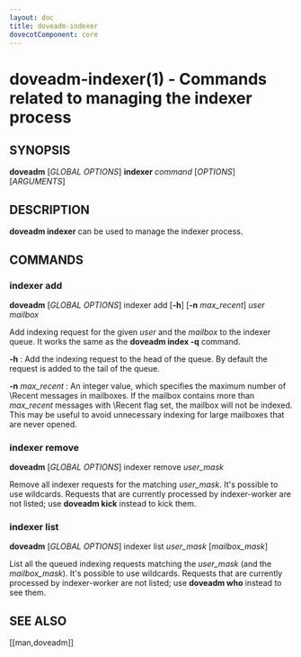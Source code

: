 ```yaml
---
layout: doc
title: doveadm-indexer
dovecotComponent: core
---
```


# doveadm-indexer(1) - Commands related to managing the indexer process

## SYNOPSIS

**doveadm** [*GLOBAL OPTIONS*] **indexer** *command* [*OPTIONS*] [*ARGUMENTS*]

## DESCRIPTION

**doveadm indexer** can be used to manage the indexer process.

<!-- @include: include/global-options-formatter.inc -->

## COMMANDS

### indexer add

**doveadm** [*GLOBAL OPTIONS*] indexer add [**-h**] [**-n** *max_recent*] *user* *mailbox*

Add indexing request for the given *user* and the *mailbox* to the
indexer queue. It works the same as the **doveadm index -q** command.

**-h**
:   Add the indexing request to the head of the queue. By default the
    request is added to the tail of the queue.

**-n** *max_recent*
:   An integer value, which specifies the maximum number of \\Recent
    messages in mailboxes. If the mailbox contains more than *max_recent*
    messages with \\Recent flag set, the mailbox will not be indexed.
    This may be useful to avoid unnecessary indexing for large mailboxes
    that are never opened.

### indexer remove

**doveadm** [*GLOBAL OPTIONS*] indexer remove *user_mask*

Remove all indexer requests for the matching *user_mask*. It's possible
to use wildcards. Requests that are currently processed by
indexer-worker are not listed; use **doveadm kick** instead to kick
them.

### indexer list

**doveadm** [*GLOBAL OPTIONS*] indexer list *user_mask* [*mailbox_mask*]

List all the queued indexing requests matching the *user_mask* (and the
*mailbox_mask*). It's possible to use wildcards. Requests that are
currently processed by indexer-worker are not listed; use **doveadm who**
instead to see them.

<!-- @include: include/reporting-bugs.inc -->

## SEE ALSO

[[man,doveadm]]
